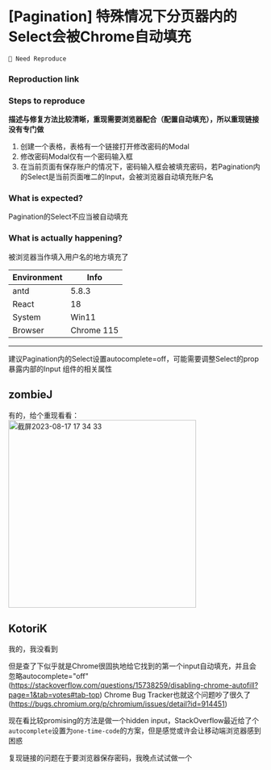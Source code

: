 # [Pagination] 特殊情况下分页器内的Select会被Chrome自动填充

`🤔 Need Reproduce`

### Reproduction link

### Steps to reproduce

**描述与修复方法比较清晰，重现需要浏览器配合（配置自动填充），所以重现链接没有专门做**

1. 创建一个表格，表格有一个链接打开修改密码的Modal
2. 修改密码Modal仅有一个密码输入框
3. 在当前页面有保存账户的情况下，密码输入框会被填充密码，若Pagination内的Select是当前页面唯二的Input，会被浏览器自动填充账户名

### What is expected?

Pagination的Select不应当被自动填充

### What is actually happening?

被浏览器当作填入用户名的地方填充了

| Environment | Info       |
| ----------- | ---------- |
| antd        | 5.8.3      |
| React       | 18         |
| System      | Win11      |
| Browser     | Chrome 115 |

---

建议Pagination内的Select设置autocomplete=off，可能需要调整Select的prop暴露内部的Input
组件的相关属性

<!-- generated by ant-design-issue-helper. DO NOT REMOVE -->

## zombieJ

有的，给个重现看看：
<img width="372" alt="截屏2023-08-17 17 34 33" src="https://github.com/ant-design/ant-design/assets/5378891/a5d3974d-96e9-41e2-8abe-ed5d6d52bbf0">

## KotoriK

我的，我没看到

但是查了下似乎就是Chrome很固执地给它找到的第一个input自动填充，并且会忽略autocomplete="off" (https://stackoverflow.com/questions/15738259/disabling-chrome-autofill?page=1&tab=votes#tab-top)
Chrome Bug Tracker也就这个问题吵了很久了 (https://bugs.chromium.org/p/chromium/issues/detail?id=914451)

现在看比较promising的方法是做一个hidden input，StackOverflow最近给了个`autocomplete`设置为`one-time-code`的方案，但是感觉或许会让移动端浏览器感到困惑

复现链接的问题在于要浏览器保存密码，我晚点试试做一个
